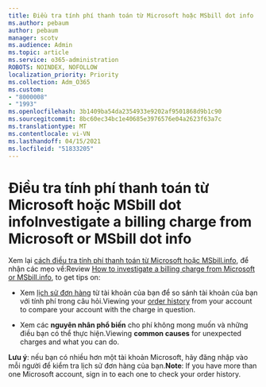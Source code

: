 ```yaml
---
title: Điều tra tính phí thanh toán từ Microsoft hoặc MSbill dot info
ms.author: pebaum
author: pebaum
manager: scotv
ms.audience: Admin
ms.topic: article
ms.service: o365-administration
ROBOTS: NOINDEX, NOFOLLOW
localization_priority: Priority
ms.collection: Adm_O365
ms.custom:
- "8000008"
- "1993"
ms.openlocfilehash: 3b1409ba54da2354933e9202af9501868d9b1c90
ms.sourcegitcommit: 8bc60ec34bc1e40685e3976576e04a2623f63a7c
ms.translationtype: MT
ms.contentlocale: vi-VN
ms.lasthandoff: 04/15/2021
ms.locfileid: "51833205"
---
```

# <a name="investigate-a-billing-charge-from-microsoft-or-msbill-dot-info"></a><span data-ttu-id="3eace-102">Điều tra tính phí thanh toán từ Microsoft hoặc MSbill dot info</span><span class="sxs-lookup"><span data-stu-id="3eace-102">Investigate a billing charge from Microsoft or MSbill dot info</span></span>

<span data-ttu-id="3eace-103">Xem lại [cách điều tra tính phí thanh toán từ Microsoft hoặc MSbill.info](https://support.microsoft.com/help/10623/microsoft-account-investigate-billing-charge), để nhận các mẹo về:</span><span class="sxs-lookup"><span data-stu-id="3eace-103">Review [How to investigate a billing charge from Microsoft or MSbill.info](https://support.microsoft.com/help/10623/microsoft-account-investigate-billing-charge), to get tips on:</span></span> 

- <span data-ttu-id="3eace-104">Xem [lịch sử đơn hàng](https://account.microsoft.com/billing/orders/) từ tài khoản của bạn để so sánh tài khoản của bạn với tính phí trong câu hỏi.</span><span class="sxs-lookup"><span data-stu-id="3eace-104">Viewing your [order history](https://account.microsoft.com/billing/orders/) from your account to compare your account with the charge in question.</span></span>

- <span data-ttu-id="3eace-105">Xem các **nguyên nhân phổ biến** cho phí không mong muốn và những điều bạn có thể thực hiện.</span><span class="sxs-lookup"><span data-stu-id="3eace-105">Viewing **common causes** for unexpected charges and what you can do.</span></span>

<span data-ttu-id="3eace-106">**Lưu ý**: nếu bạn có nhiều hơn một tài khoản Microsoft, hãy đăng nhập vào mỗi người để kiểm tra lịch sử đơn hàng của bạn.</span><span class="sxs-lookup"><span data-stu-id="3eace-106">**Note**: If you have more than one Microsoft account, sign in to each one to check your order history.</span></span>
